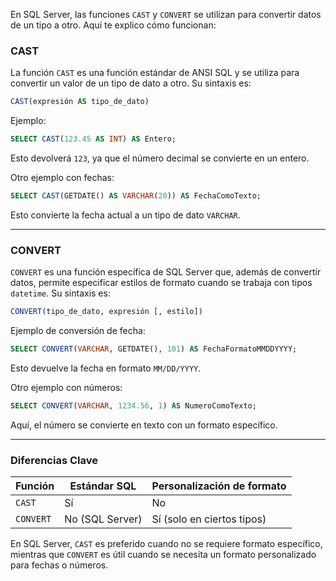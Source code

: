 En SQL Server, las funciones `CAST` y `CONVERT` se utilizan para convertir datos de un tipo a otro. Aquí te explico cómo funcionan:

### **CAST**
La función `CAST` es una función estándar de ANSI SQL y se utiliza para convertir un valor de un tipo de dato a otro. Su sintaxis es:

```sql
CAST(expresión AS tipo_de_dato)
```

Ejemplo:

```sql
SELECT CAST(123.45 AS INT) AS Entero;
```

Esto devolverá `123`, ya que el número decimal se convierte en un entero.

Otro ejemplo con fechas:

```sql
SELECT CAST(GETDATE() AS VARCHAR(20)) AS FechaComoTexto;
```

Esto convierte la fecha actual a un tipo de dato `VARCHAR`.

---

### **CONVERT**
`CONVERT` es una función específica de SQL Server que, además de convertir datos, permite especificar estilos de formato cuando se trabaja con tipos `datetime`. Su sintaxis es:

```sql
CONVERT(tipo_de_dato, expresión [, estilo])
```

Ejemplo de conversión de fecha:

```sql
SELECT CONVERT(VARCHAR, GETDATE(), 101) AS FechaFormatoMMDDYYYY;
```

Esto devuelve la fecha en formato `MM/DD/YYYY`.

Otro ejemplo con números:

```sql
SELECT CONVERT(VARCHAR, 1234.56, 1) AS NumeroComoTexto;
```

Aquí, el número se convierte en texto con un formato específico.

---

### **Diferencias Clave**
| Función  | Estándar SQL | Personalización de formato |
|----------|-------------|--------------------------|
| `CAST`   | Sí          | No                       |
| `CONVERT` | No (SQL Server) | Sí (solo en ciertos tipos) |

En SQL Server, `CAST` es preferido cuando no se requiere formato específico, mientras que `CONVERT` es útil cuando se necesita un formato personalizado para fechas o números.
